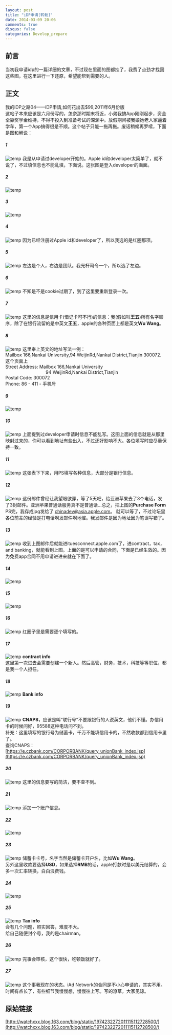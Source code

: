 ```yaml
---
layout: post
title: "iDP申请[转载]"
date: 2014-03-09 20:06
comments: true
disqus: false
categories: Develop_prepare
---
```

## 前言
当初我申请idp的一篇详细的文章，不过现在里面的图都挂了，我费了点劲才找回这些图，在这里进行一下还原，希望能帮到需要的人。

## 正文
我的iDP之路04——iDP申请,如何花出去$99,2011年6月份版   
这帖子本来应该是六月份写的，怎奈那时期末将近，小弟我搞App刚刚起步，资金全靠奖学金维持，不得不投入到准备考试的深渊中。放假期间被我娘她老人家逼着学车，第一个App搞得很是不顺。这个帖子只能一拖再拖。废话稍候再罗嗦，下面是图和解说： 
<!-- more -->
##### 1 
![temp](/images/2014/03/09/01.png)
我是从申请过developer开始的。Apple id和developer太简单了，就不说了，不过填信息也不能乱填，下面说。这张图是登入developer的画面。
##### 2
![temp](/images/2014/03/09/02.png)
##### 3
![temp](/images/2014/03/09/03.png)
##### 4
![temp](/images/2014/03/09/04.png)
因为已经注册过Apple id和developer了，所以我选的是红圈那项。 
##### 5
![temp](/images/2014/03/09/05.png)
左边是个人，右边是团队。我光杆司令一个，所以选了左边。 
##### 6
![temp](/images/2014/03/09/06.png)
不知是不是cookie过期了，到了这里要重新登录一次。 
##### 7
![temp](/images/2014/03/09/07.png)
这里的信息是信用卡(借记卡可不行)的信息：我(假如叫**王五**)所有名字顺序，除了在银行流留的是中英文**王五**，apple的各种页面上都是英文**Wu Wang**。 
##### 8
![temp](/images/2014/03/09/08.png)
这里奉上英文的地址写法一例：   
Mailbox 166,Nankai University,94 WeijinRd,Nankai District,Tianjin 300072.    
这个页面上    
Street Address: Mailbox 166,Nankai University    
&nbsp;&nbsp;&nbsp;&nbsp;&nbsp;&nbsp;&nbsp;&nbsp;&nbsp;&nbsp;&nbsp;&nbsp;&nbsp;
&nbsp;&nbsp;&nbsp;&nbsp;&nbsp;&nbsp;&nbsp;&nbsp;&nbsp;&nbsp;&nbsp;&nbsp;&nbsp;
&nbsp;&nbsp;&nbsp;&nbsp;94 WeijinRd,Nankai District,Tianjin    
Postal Code: 300072    
Phone: 86 - 411 - 手机号
##### 9
![temp](/images/2014/03/09/09.png)
##### 10
![temp](/images/2014/03/09/10.png)
上面提到过developer申请时信息不能乱写。这图上面的信息就是从那里映射过来的，你可以看到地址有些出入，不过还好影响不大。各位填写时应尽量保持一致。
##### 11
![temp](/images/2014/03/09/11.png)
这张表下下来，用PS填写各种信息，大部分是银行信息。 
##### 12
![temp](/images/2014/03/09/12.png)
这份邮件曾经让我望眼欲穿，等了5天吧，给亚洲苹果去了3个电话，发了3封邮件。亚洲苹果普通话服务真不是普通话...总之，把上图的**Purchase Form** PS完，我存成jpg发给了 
<font color=red>chinadev@asia.apple.com</font>。
就可以等了，不过论坛里各位前辈的经验是打电话啊发邮件啊地催。我发邮件是因为地址因为笔误写错了。
##### 13
![temp](/images/2014/03/09/13.png)
收到上图邮件后就能进ituesconnect.apple.com了，进contract，tax，and banking，就能看到上图。上面的是可以申请的合同，下面是已经生效的。因为免费app合同不用申请进进来就在下面了。
##### 14
![temp](/images/2014/03/09/14.png)
##### 15
![temp](/images/2014/03/09/15.png)
##### 16
![temp](/images/2014/03/09/16.png)
红圈子里是需要逐个填写的。
##### 17
![temp](/images/2014/03/09/17.png)
**contract info**    
这里第一次进去会需要创建一个新人。然后高管，财务，技术，科技等等职位，都是我一个人担任。
##### 18
![temp](/images/2014/03/09/18.png)
**Bank info**
##### 19
![temp](/images/2014/03/09/19.png)
**CNAPS**，应该是叫“联行号”不要跟银行的人说英文，他们不懂。办信用卡的时候问好，95588这种电话问不到。   
补充：这里填写的银行号为储蓄卡，千万不能填信用卡的，不然收款都到信用卡里了。   
查询CNAPS：[https://e.czbank.com/CORPORBANK/query_unionBank_index.jsp](https://e.czbank.com/CORPORBANK/query_unionBank_index.jsp)
##### 20
![temp](/images/2014/03/09/20.png)
这里的信息要写的简洁，要不查不到。 
##### 21
![temp](/images/2014/03/09/21.png)
添加一个账户信息。 
##### 22
![temp](/images/2014/03/09/22.png)
##### 23
![temp](/images/2014/03/09/23.png)
储蓄卡卡号，名字当然是储蓄卡开户名，比如**Wu Wang**。    
另外这里收款要选择**USD**，如果选择**RMB**的话，apple打款时是以美元结算的，会多一次汇率转换，白白浪费钱。
##### 24
![temp](/images/2014/03/09/24.png)
##### 25
![temp](/images/2014/03/09/25.png)
**Tax info**    
会有几个问题，照实回答，难度不大。    
给自己随便封个号，我的是chairman。 
##### 26
![temp](/images/2014/03/09/26.png)
完事会审核，这个很快，吃顿饭就好了。 
##### 27
![temp](/images/2014/03/09/27.png)
这个事我现在的状态。iAd Network的合同是不小心申请的，其实不用。 
时间有点长了，有些细节我慢慢想，慢慢往上写。写的潦草，大家见谅。 

## 原始链接
[http://watchxxx.blog.163.com/blog/static/1974232272011115112728500/](http://watchxxx.blog.163.com/blog/static/1974232272011115112728500/)